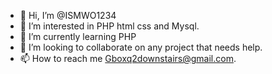 - 👋 Hi, I’m @ISMWO1234
- 👀 I’m interested in PHP html css and Mysql.
- 🌱 I’m currently learning PHP
- 💞️ I’m looking to collaborate on any project that needs help.
- 📫 How to reach me Gboxq2downstairs@gmail.com.

<!---
ISMWO1234/ISMWO1234 is a ✨ special ✨ repository because its `README.md` (this file) appears on your GitHub profile.
You can click the Preview link to take a look at your changes.
--->
